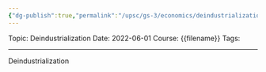 ```yaml
---
{"dg-publish":true,"permalink":"/upsc/gs-3/economics/deindustrialization/","dgHomeLink":true,"dgPassFrontmatter":false}
---
```


Topic: Deindustrialization
Date: 2022-06-01
Course: {{filename}}
Tags: 

---



Deindustrialization